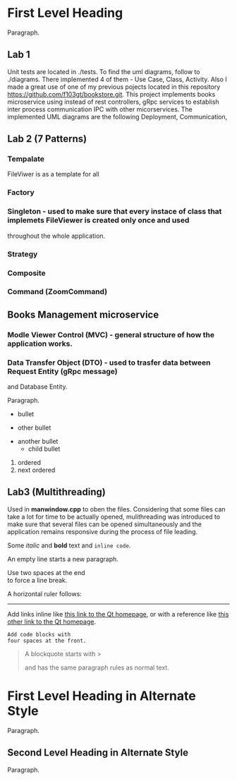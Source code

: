# First Level Heading

Paragraph.

## Lab 1
Unit tests are located in ./tests. To find the uml diagrams, follow to ./diagrams. There implemented 4 of them -
Use Case, Class, Activity.
Also I made a great use of one of my previous pojects located in this repository https://github.com/f103gt/bookstore.git.
This project implements books microservice using instead of rest controllers, gRpc services to establish inter process
communication IPC with other micorservices.
The implemented UML diagrams are the following Deployment, Communication,

## Lab 2 (7 Patterns)

### Tempalate 
FileViwer is as a template for all 

### Factory

### Singleton - used to make sure that every instace of class that implemets FileViewer is created only once and used 
throughout the whole application.

### Strategy

### Composite

### Command (ZoomCommand)

## Books Management microservice

### Modle Viewer Control (MVC) - general structure of how the application works.

### Data Transfer Object (DTO) - used to trasfer data between Request Entity (gRpc message)
and Database Entity.

Paragraph.

- bullet
+ other bullet
* another bullet
    * child bullet

1. ordered
2. next ordered

## Lab3 (Multithreading)

Used in **manwindow.cpp** to oben the files. Considering that some files can take a lot for time
to be actually opened, mulithreading was introduced to make sure that several files can be 
opened simultaneously and the application remains responsive during the process of file leading.

Some *italic* and **bold** text and `inline code`.

An empty line starts a new paragraph.

Use two spaces at the end  
to force a line break.

A horizontal ruler follows:

---

Add links inline like [this link to the Qt homepage](https://www.qt.io),
or with a reference like [this other link to the Qt homepage][1].

    Add code blocks with
    four spaces at the front.

> A blockquote
> starts with >
>
> and has the same paragraph rules as normal text.

First Level Heading in Alternate Style
======================================

Paragraph.

Second Level Heading in Alternate Style
---------------------------------------

Paragraph.

[1]: https://www.qt.io
